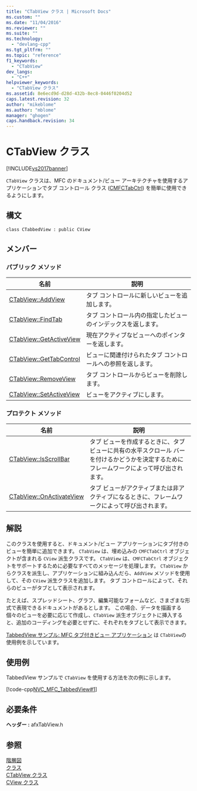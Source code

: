 ```yaml
---
title: "CTabView クラス | Microsoft Docs"
ms.custom: ""
ms.date: "11/04/2016"
ms.reviewer: ""
ms.suite: ""
ms.technology: 
  - "devlang-cpp"
ms.tgt_pltfrm: ""
ms.topic: "reference"
f1_keywords: 
  - "CTabView"
dev_langs: 
  - "C++"
helpviewer_keywords: 
  - "CTabView クラス"
ms.assetid: 8e6ecd9d-d28d-432b-8ec8-0446f0204d52
caps.latest.revision: 32
author: "mikeblome"
ms.author: "mblome"
manager: "ghogen"
caps.handback.revision: 34
---
```

# CTabView クラス
[!INCLUDE[vs2017banner](../../assembler/inline/includes/vs2017banner.md)]

`CTabView` クラスは、MFC のドキュメント\/ビュー アーキテクチャを使用するアプリケーションでタブ コントロール クラス \([CMFCTabCtrl](../../mfc/reference/ctabview-class.md)\) を簡単に使用できるようにします。  
  
## 構文  
  
```  
class CTabbedView : public CView  
```  
  
## メンバー  
  
### パブリック メソッド  
  
|名前|説明|  
|--------|--------|  
|[CTabView::AddView](../Topic/CTabView::AddView.md)|タブ コントロールに新しいビューを追加します。|  
|[CTabView::FindTab](../Topic/CTabView::FindTab.md)|タブ コントロール内の指定したビューのインデックスを返します。|  
|[CTabView::GetActiveView](../Topic/CTabView::GetActiveView.md)|現在アクティブなビューへのポインターを返します。|  
|[CTabView::GetTabControl](../Topic/CTabView::GetTabControl.md)|ビューに関連付けられたタブ コントロールへの参照を返します。|  
|[CTabView::RemoveView](../Topic/CTabView::RemoveView.md)|タブ コントロールからビューを削除します。|  
|[CTabView::SetActiveView](../Topic/CTabView::SetActiveView.md)|ビューをアクティブにします。|  
  
### プロテクト メソッド  
  
|名前|説明|  
|--------|--------|  
|[CTabView::IsScrollBar](../Topic/CTabView::IsScrollBar.md)|タブ ビューを作成するときに、タブ ビューに共有の水平スクロール バーを付けるかどうかを決定するためにフレームワークによって呼び出されます。|  
|[CTabView::OnActivateView](../Topic/CTabView::OnActivateView.md)|タブ ビューがアクティブまたは非アクティブになるときに、フレームワークによって呼び出されます。|  
  
## 解説  
 このクラスを使用すると、ドキュメント\/ビュー アプリケーションにタブ付きのビューを簡単に追加できます。  `CTabView` は、埋め込みの `CMFCTabCtrl` オブジェクトが含まれる `CView` 派生クラスです。  `CTabView` は、`CMFCTabCtrl` オブジェクトをサポートするために必要なすべてのメッセージを処理します。  `CTabView` からクラスを派生し、アプリケーションに組み込んだら、`AddView` メソッドを使用して、その `CView` 派生クラスを追加します。  タブ コントロールによって、それらのビューがタブとして表示されます。  
  
 たとえば、スプレッドシート、グラフ、編集可能なフォームなど、さまざまな形式で表現できるドキュメントがあるとします。  この場合、データを描画する個々のビューを必要に応じて作成し、`CTabView` 派生オブジェクトに挿入すると、追加のコーディングを必要とせずに、それぞれをタブとして表示できます。  
  
 [TabbedView サンプル: MFC タブ付きビュー アプリケーション](../../top/visual-cpp-samples.md) は `CTabView`の使用例を示しています。  
  
## 使用例  
 TabbedView サンプルで `CTabView` を使用する方法を次の例に示します。  
  
 [!code-cpp[NVC_MFC_TabbedView#1](../../mfc/reference/codesnippet/CPP/ctabview-class_1.h)]  
  
## 必要条件  
 **ヘッダー :** afxTabView.h  
  
## 参照  
 [階層図](../../mfc/hierarchy-chart.md)   
 [クラス](../Topic/MFC%20Classes.md)   
 [CTabView クラス](../../mfc/reference/ctabview-class.md)   
 [CView クラス](../Topic/CView%20Class.md)